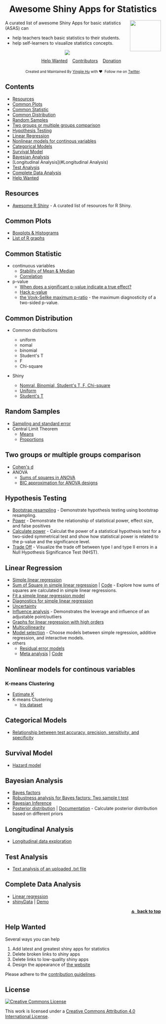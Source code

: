 <h1 align="center">Awesome Shiny Apps for Statistics</h1>

<div style="text-align: right;"> <a href = "https://www.rstudio.com"><img src="https://www.rstudio.com/wp-content/uploads/2014/04/shiny.png" align="right" width="100"></a></div>


<p id="intro">A curated list of awesome Shiny Apps for basic statistics (ASAS) can </p>

* help teachers teach basic statistics to their students.
* help self-learners to visualize statistics concepts.

<div align="center" style="padding-bottom:10px"> <a href="https://travis-ci.org/huyingjie/Awesome-shiny-apps-for-basic-statistics"><img src="https://travis-ci.org/huyingjie/Awesome-shiny-apps-for-basic-statistics.svg?branch=master"></a> </div>

<div align="center">
	<a href="#Help-Wanted">Help Wanted</a>&nbsp;&nbsp;&nbsp;
	<a href="https://github.com/huyingjie/Awesome-shiny-apps-for-basic-statistics/graphs/contributors">Contributors</a>&nbsp;&nbsp;&nbsp;
	<a href="https://www.patreon.com/yingjiehu" target="_blank">Donation</a>&nbsp;&nbsp;&nbsp;
</div>


<div align="center" style="padding-top:20px">
	<sub>Created and Maintained By <a href="http:yingjiehu.com" target="_blank">Yingjie Hu</a> with ❤️ &nbsp;Follow me on <a href="https://twitter.com/yingjieYJH" target="_blank">Twitter</a>.</sub>
</div>


<a id="table-of-contents"></a>

## Contents
* [Resources](#Resources)
* [Common Plots](#Common-plots)
* [Common Statistic](#Common-Statistic)
* [Common Distribution](#Common-Distribution)
* [Random Samples](#Random-Samples)
* [Two groups or multiple groups comparison](#Two-groups-or-multiple-groups-comparison)
* [Hypothesis Testing](#Hypothesis-Testing)
* [Linear Regression](#Linear-Regression)
* [Nonlinear models for continous variables](#Nonlinear-models-for-continous-variables)
* [Categorical Models](#Categorical-Models)
* [Survival Model](#Survival-Model)
* [Bayesian Analysis](#Bayesian-Analysis)
* [Longitudinal Analysis](#Longitudinal Analysis)
* [Test Analysis](#Test-Analysis)
* [Complete Data Analysis](#Complete-Data-Analysis)
* [Help Wanted](#Help-Wanted)

<a id="Resources"></a>
## Resources
 * [Awesome R Shiny](https://github.com/grabear/awesome-rshiny) - A curated list of resources for R Shiny.

<a id="Common-plots"></a>
## Common Plots 
* [Boxplots & Histograms](https://gallery.shinyapps.io/boxplot/)
* [List of R graphs](http://shinyapps.stat.ubc.ca/r-graph-catalog/)

<a id="Common-Statistic"></a>
## Common Statistic
* continuous variables
	* [Stability of Mean & Median](http://shinyapps.org/showapp.php?app=http://lmpp10e-mucesm.srv.mwn.de:3838/felix/TK/1&by=Tobias%20K%C3%A4chele&title=Robustness%20of%20Mean%20and%20Median&shorttitle=Robustness%20of%20Mean%20and%20Median)
	* [Correlation](https://gallery.shinyapps.io/correlation_game/)
* p-value
	* [When does a significant p-value indicate a true effect?](http://shinyapps.org/showapp.php?app=http://lmpp10e-mucesm.srv.mwn.de:3838/felix/PPV&by=Michael%20Zehetleitner%20and%20Felix%20Sch%C3%B6nbrodt&title=When%20does%20a%20significant%20p-value%20indicate%20a%20true%20effect?&shorttitle=When%20does%20a%20significant%20p-value%20indicate%20a%20true%20effect?)
	* [Hack p-value](http://shinyapps.org/apps/p-hacker/)
	* [the Vovk-Sellke maximum p-ratio](http://www.shinyapps.org/apps/vs-mpr/) -  the maximum diagnosticity of a two-sided p-value.

<a id="Common-Distribution"></a>
## Common Distribution
* Common distributions
	* uniform
	* nomal
	* binomial
	* Student's T
	* F
	* Chi-square
* Shiny
	
	* [Nomral, Binomial, Student's T, F, Chi-square](https://gallery.shinyapps.io/dist_calc/)
	* [Uniform](https://shiny.rstudio.com/gallery/single-file-shiny-app.html)
	* [Student's T](https://gallery.shinyapps.io/tdist/)

<a id="Random-Samples"></a>
## Random Samples
* [Sampling and standard error](https://gallery.shinyapps.io/sampling_and_stderr/)
* Central Limit Theorem
	* [Means](https://gallery.shinyapps.io/CLT_mean/)
	* [Proportions](https://gallery.shinyapps.io/CLT_prop/)

<a id="Two-groups-or-multiple-groups-comparison"></a>
## Two groups or multiple groups comparison
* [Cohen's d](http://shinyapps.org/showapp.php?app=http://lmpp10e-mucesm.srv.mwn.de:3838/felix/lakens_pcurve/&by=Daniel%20Lakens&title=P-value%20distribution%20and%20power%20curves%20for%20an%20independent%20two-tailed%20t-test&shorttitle=P-value%20distribution%20and%20power%20curves) 
* ANOVA
	* [Sums of squares in ANOVA](https://gallery.shinyapps.io/anova_shiny_rstudio/)
	* [BIC approximation for ANOVA designs](http://shinyapps.org/showapp.php?app=https://chsquare.shinyapps.io/BICapproxApp/&by=Christoph%20Huber-Huber&title=BIC%20approximation%20for%20ANOVA%20designs&shorttitle=BIC%20approximation%20for%20ANOVA%20designs)

<a id="Hypothesis-Testing"></a>
## Hypothesis Testing
* [Bootstrap resampling](http://rosetta.ahmedmoustafa.io/bootstrap/) - Demonstrate hypothesis testing using bootstrap resampling.
* [Power](https://liberos.shinyapps.io/power/) - Demonstrate the relationship of statistical power, effect size, and false positives
* [Calculate power](http://www.statstudio.net/free-tools/power-analysis/) - Calculat the power of a statistical hypothesis test for a two-sided symmetrical test and show how statistical power is related to the p-value and the significance level.
* [Trade Off](https://casertamarco.shinyapps.io/power/) - Visualize the trade off between type I and type II errors in a Null Hypothesis Significance Test (NHST). 

<a id="Linear-Regression"></a>		
## Linear Regression
* [Simple linear regression](https://gallery.shinyapps.io/simple_regression/)
* [Sum of Square in simple linear regression](https://paternogbc.shinyapps.io/SS_regression/) | [Code](https://github.com/paternogbc/SSregression) - Explore how sums of squares are calculated in simple linear regressions.
* [Fit a simple linear regression model](http://shinyapps.org/showapp.php?app=http://lmpp10e-mucesm.srv.mwn.de:3838/felix/lmfit&by=Felix%20Sch%C3%B6nbrodt&title=Find-a-fit!&shorttitle=Find-a-fit!)
* [Diagnostics for simple linear regression](https://gallery.shinyapps.io/slr_diag/)
* [Uncertainty](https://gallery.shinyapps.io/regression_bootstrap/)
* [Influence analysis](https://omaymas.shinyapps.io/Influence_Analysis/) - Demonstrates the leverage and influence of an adjustable point/outliers
* [Graphs for linear regression with high orders](http://shinyapps.org/showapp.php?app=http://lmpp10e-mucesm.srv.mwn.de:3838/felix/polySurface&by=Felix%20Sch%C3%B6nbrodt&title=Polynomial%20Surface%20Explorer&shorttitle=Polynomial%20Surface%20Explorer)
* [Multicollinearity](https://gallery.shinyapps.io/collinearity/)
* [Model selection](https://gallery.shinyapps.io/multi_regression/) - Choose models between simple regression, additive regression, and interactive models.
* others
	* [Residual error models](http://model.webpopix.org/model/individual/residualError.html)
	* [Meta analysis](http://kylehamilton.net/shiny/MAVIS/) | [Code](https://github.com/kylehamilton/MAVIS)

<a id="Nonlinear-models-for-continous-variables"></a>
## Nonlinear models for continous variables

### K-means Clustering
* [Estimate K](https://gallery.shinyapps.io/kcompshiny/)
* K-means Clustering
	* [Iris dataset](https://shiny.rstudio.com/gallery/kmeans-example.html)

<a id="Categorical-Models"></a>
## Categorical Models
* [Relationship between test accuracy, precision, sensitivity, and specificity](https://www.showmeshiny.com/predictive-value/)

<a id="Survival-Model"></a>
## Survival Model
* [Hazard model](http://shiny.webpopix.org/survival/hazard1/)

<a id="Bayesian-Analysis"></a>
## Bayesian Analysis
* [Bayes factors](http://lmpp10e-mucesm.srv.mwn.de:3838/felix/feel_BF2/)
* [Robustness analysis for Bayes factors: Two sample t test](http://shinyapps.org/showapp.php?app=http://lmpp10e-mucesm.srv.mwn.de:3838/felix/BF_robustness&by=Felix%20Sch%C3%B6nbrodt&title=Bayes%20factor%20robustness&shorttitle=Bayes%20factor%20robustness)
* [Bayesian Inference](http://lmpp10e-mucesm.srv.mwn.de:3838/felix/BayesLessons/BayesianLesson1.Rmd)
* [Posterior distribution](https://ahalterman.shinyapps.io/BayesCalculator/) | [Documentation](https://andrewhalterman.com/2014/04/02/good-judgement-project-and-bayes/) - Calculate posterior distribution based on different priors

<a id="Longitudinal Analysis"></a>
## Longitudinal Analysis
* [Longitudinal data exploration](http://slider.parisgeo.cnrs.fr/)

<a id="Test-Analysis"></a>
## Test Analysis
* [Text analysis of an uploaded .txt file](https://www.showmeshiny.com/text-analysis/)

<a id="Complete-Data-Analysis"></a>
## Complete Data Analysis
* [Linear regression](http://www.intro-stats.com/)
* [shinyData](https://github.com/yindeng/shinyData) | [Demo](https://roose.shinyapps.io/shinyData/)

**<div align="right"><a href="#table-of-contents">🔝 &nbsp; back to top</a></div>**

<a id="Help-Wanted"></a>
## Help Wanted

Several ways you can help

1. Add latest and greatest shiny apps for statistics
2. Delete broken links to shiny apps
3. Delete links to low-quality shiny apps
4. Design the appearance of [the website](http://asas.yingjiehu.com)

Please adhere to the [contribution guidelines](https://github.com/huyingjie/Awesome-shiny-apps-for-basic-statistics/blob/master/CONTRIBUTING.md).

## License

[![Creative Commons License](http://i.creativecommons.org/l/by/4.0/88x31.png)](http://creativecommons.org/licenses/by/4.0/)

This work is licensed under a [Creative Commons Attribution 4.0 International License](http://creativecommons.org/licenses/by/4.0/).

[OSS Icon]: https://cdn.rawgit.com/Awesome-Windows/Awesome/master/media/OSS.svg
[Freeware Icon]: https://cdn.rawgit.com/Awesome-Windows/Awesome/master/media/free.svg